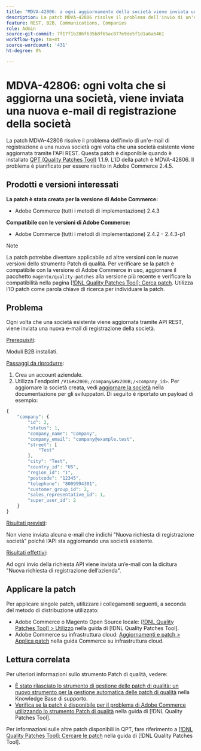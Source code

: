 ```yaml
---
title: "MDVA-42806: a ogni aggiornamento della società viene inviata una nuova e-mail di registrazione società"
description: La patch MDVA-42806 risolve il problema dell'invio di un'e-mail di registrazione a una nuova società ogni volta che una società esistente viene aggiornata tramite l'API REST. Questa patch è disponibile quando è installato [Quality Patches Tool (QPT)](https://experienceleague.adobe.com/en/docs/commerce-knowledge-base/kb/announcements/commerce-announcements/magento-quality-patches-released-new-tool-to-self-serve-quality-patches) 1.1.9. L'ID della patch è MDVA-42806. Il problema è pianificato per essere risolto in Adobe Commerce 2.4.5.
feature: REST, B2B, Communications, Companies
role: Admin
source-git-commit: 7f17f1b286f635b8f65ac877e9de5f1d1a6a6461
workflow-type: tm+mt
source-wordcount: '431'
ht-degree: 0%

---
```


# MDVA-42806: ogni volta che si aggiorna una società, viene inviata una nuova e-mail di registrazione della società

La patch MDVA-42806 risolve il problema dell&#39;invio di un&#39;e-mail di registrazione a una nuova società ogni volta che una società esistente viene aggiornata tramite l&#39;API REST. Questa patch è disponibile quando è installato [QPT (Quality Patches Tool)](https://experienceleague.adobe.com/en/docs/commerce-knowledge-base/kb/announcements/commerce-announcements/magento-quality-patches-released-new-tool-to-self-serve-quality-patches) 1.1.9. L&#39;ID della patch è MDVA-42806. Il problema è pianificato per essere risolto in Adobe Commerce 2.4.5.

## Prodotti e versioni interessati

**La patch è stata creata per la versione di Adobe Commerce:**

* Adobe Commerce (tutti i metodi di implementazione) 2.4.3

**Compatibile con le versioni di Adobe Commerce:**

* Adobe Commerce (tutti i metodi di implementazione) 2.4.2 - 2.4.3-p1

>[!NOTE]
>
>La patch potrebbe diventare applicabile ad altre versioni con le nuove versioni dello strumento Patch di qualità. Per verificare se la patch è compatibile con la versione di Adobe Commerce in uso, aggiornare il pacchetto `magento/quality-patches` alla versione più recente e verificare la compatibilità nella pagina [[!DNL Quality Patches Tool]: Cerca patch](https://experienceleague.adobe.com/en/docs/commerce-knowledge-base/kb/announcements/commerce-announcements/magento-quality-patches-released-new-tool-to-self-serve-quality-patches). Utilizza l’ID patch come parola chiave di ricerca per individuare la patch.

## Problema

Ogni volta che una società esistente viene aggiornata tramite API REST, viene inviata una nuova e-mail di registrazione della società.

<u>Prerequisiti</u>:

Moduli B2B installati.

<u>Passaggi da riprodurre</u>:

1. Crea un account aziendale.
1. Utilizza l&#39;endpoint `/V1&#x200B;/company&#x200B;/<company_id>`. Per aggiornare la società creata, vedi [aggiornare la società](https://devdocs.magento.com/guides/v2.4/b2b/company-object.html#update-the-company) nella documentazione per gli sviluppatori. Di seguito è riportato un payload di esempio:

```php
{
    "company": {
        "id": 2,
        "status": 1,
        "company_name": "Company",
        "company_email": "company@example.test",
        "street": [
            "Test"
        ],
        "city": "Test",
        "country_id": "US",
        "region_id": "1",
        "postcode": "12345",
        "telephone": "8009994301",
        "customer_group_id": 2,
        "sales_representative_id": 1,
        "super_user_id": 2
    }
}
```

<u>Risultati previsti</u>:

Non viene inviata alcuna e-mail che indichi &quot;Nuova richiesta di registrazione società&quot; poiché l’API sta aggiornando una società esistente.

<u>Risultati effettivi</u>:

Ad ogni invio della richiesta API viene inviata un’e-mail con la dicitura &quot;Nuova richiesta di registrazione dell’azienda&quot;.

## Applicare la patch

Per applicare singole patch, utilizzare i collegamenti seguenti, a seconda del metodo di distribuzione utilizzato:

* Adobe Commerce o Magento Open Source locale: [[!DNL Quality Patches Tool] > Utilizzo](/help/tools/quality-patches-tool/usage.md) nella guida di [!DNL Quality Patches Tool].
* Adobe Commerce su infrastruttura cloud: [Aggiornamenti e patch > Applica patch](https://experienceleague.adobe.com/docs/commerce-cloud-service/user-guide/develop/upgrade/apply-patches.html) nella guida Commerce su infrastruttura cloud.

## Lettura correlata

Per ulteriori informazioni sullo strumento Patch di qualità, vedere:

* [È stato rilasciato lo strumento di gestione delle patch di qualità: un nuovo strumento per la gestione automatica delle patch di qualità](https://experienceleague.adobe.com/en/docs/commerce-knowledge-base/kb/announcements/commerce-announcements/magento-quality-patches-released-new-tool-to-self-serve-quality-patches) nella Knowledge Base di supporto.
* [Verifica se la patch è disponibile per il problema di Adobe Commerce utilizzando lo strumento Patch di qualità](/help/tools/quality-patches-tool/patches-available-in-qpt/check-patch-for-magento-issue-with-magento-quality-patches.md) nella guida di [!DNL Quality Patches Tool].

Per informazioni sulle altre patch disponibili in QPT, fare riferimento a [[!DNL Quality Patches Tool]: Cercare le patch](https://experienceleague.adobe.com/tools/commerce-quality-patches/index.html) nella guida di [!DNL Quality Patches Tool].
